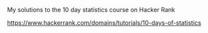 My solutions to the 10 day statistics course on Hacker Rank

https://www.hackerrank.com/domains/tutorials/10-days-of-statistics
